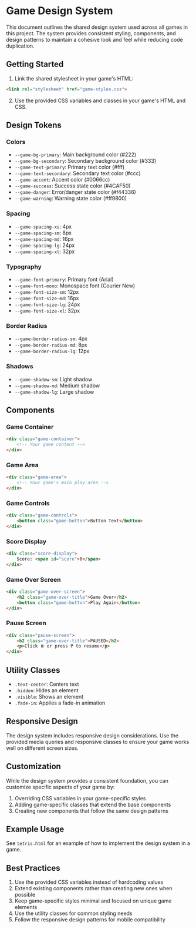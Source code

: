 # Game Design System

This document outlines the shared design system used across all games in this project. The system provides consistent styling, components, and design patterns to maintain a cohesive look and feel while reducing code duplication.

## Getting Started

1. Link the shared stylesheet in your game's HTML:
```html
<link rel="stylesheet" href="game-styles.css">
```

2. Use the provided CSS variables and classes in your game's HTML and CSS.

## Design Tokens

### Colors
- `--game-bg-primary`: Main background color (#222)
- `--game-bg-secondary`: Secondary background color (#333)
- `--game-text-primary`: Primary text color (#fff)
- `--game-text-secondary`: Secondary text color (#ccc)
- `--game-accent`: Accent color (#0066cc)
- `--game-success`: Success state color (#4CAF50)
- `--game-danger`: Error/danger state color (#f44336)
- `--game-warning`: Warning state color (#ff9800)

### Spacing
- `--game-spacing-xs`: 4px
- `--game-spacing-sm`: 8px
- `--game-spacing-md`: 16px
- `--game-spacing-lg`: 24px
- `--game-spacing-xl`: 32px

### Typography
- `--game-font-primary`: Primary font (Arial)
- `--game-font-mono`: Monospace font (Courier New)
- `--game-font-size-sm`: 12px
- `--game-font-size-md`: 16px
- `--game-font-size-lg`: 24px
- `--game-font-size-xl`: 32px

### Border Radius
- `--game-border-radius-sm`: 4px
- `--game-border-radius-md`: 8px
- `--game-border-radius-lg`: 12px

### Shadows
- `--game-shadow-sm`: Light shadow
- `--game-shadow-md`: Medium shadow
- `--game-shadow-lg`: Large shadow

## Components

### Game Container
```html
<div class="game-container">
    <!-- Your game content -->
</div>
```

### Game Area
```html
<div class="game-area">
    <!-- Your game's main play area -->
</div>
```

### Game Controls
```html
<div class="game-controls">
    <button class="game-button">Button Text</button>
</div>
```

### Score Display
```html
<div class="score-display">
    Score: <span id="score">0</span>
</div>
```

### Game Over Screen
```html
<div class="game-over-screen">
    <h2 class="game-over-title">Game Over</h2>
    <button class="game-button">Play Again</button>
</div>
```

### Pause Screen
```html
<div class="pause-screen">
    <h2 class="game-over-title">PAUSED</h2>
    <p>Click ⏸️ or press P to resume</p>
</div>
```

## Utility Classes

- `.text-center`: Centers text
- `.hidden`: Hides an element
- `.visible`: Shows an element
- `.fade-in`: Applies a fade-in animation

## Responsive Design

The design system includes responsive design considerations. Use the provided media queries and responsive classes to ensure your game works well on different screen sizes.

## Customization

While the design system provides a consistent foundation, you can customize specific aspects of your game by:

1. Overriding CSS variables in your game-specific styles
2. Adding game-specific classes that extend the base components
3. Creating new components that follow the same design patterns

## Example Usage

See `tetris.html` for an example of how to implement the design system in a game.

## Best Practices

1. Use the provided CSS variables instead of hardcoding values
2. Extend existing components rather than creating new ones when possible
3. Keep game-specific styles minimal and focused on unique game elements
4. Use the utility classes for common styling needs
5. Follow the responsive design patterns for mobile compatibility 